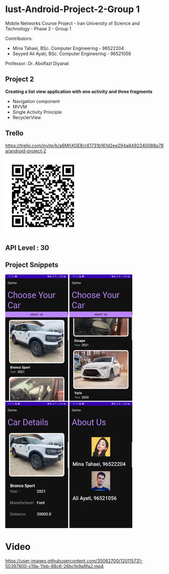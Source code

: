 # Iust-Android-Project-2-Group 1
Mobile Networks Course Project - Iran University of Science and Technology - Phase 2 - Group 1

Contributors:
* Mina Tahaei, BSc. Computer Engineering - 96522204
* Seyyed Ali Ayati, BSc. Computer Engineering - 96521056

Professor: Dr. Abolfazl Diyanat

## Project 2
**Creating a list view application with one activity and three fragments**
* Navigation component 
* MVVM
* Single Activity Principle 
* RecyclerView  

## Trello
https://trello.com/invite/b/a6MhXGE8/c61731b161d2ee294a8492340088a78a/android-project-2

<p>
    <img src="trello-board.png" width="240" height="240" />
</p>

## API Level : 30

## Project Snippets
<img src="/Snippets/1.jpg" width="200" height="400" />
<img src="/Snippets/2.jpg" width="200" height="400"/>
<img src="/Snippets/3.jpg" width="200" height="400"/>
<img src="/Snippets/4.jpg" width="200" height="400"/>

# Video


https://user-images.githubusercontent.com/35062700/120115731-50397800-c19a-11eb-88c6-26bcfe9a9fa2.mp4




